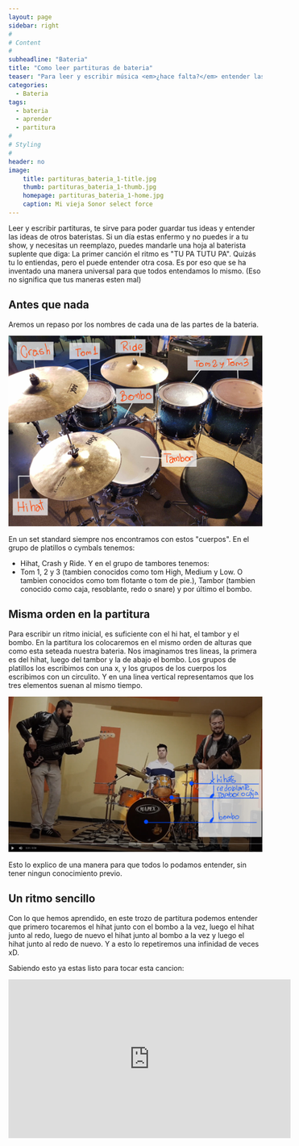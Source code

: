 ```yaml
---
layout: page
sidebar: right
#
# Content
#
subheadline: "Bateria"
title: "Como leer partituras de bateria"
teaser: "Para leer y escribir música <em>¿hace falta?</em> entender las partituras. Aquí te enseño, de la misma manera en que aprendí yo, como leer (y escribir) partituras de batería."
categories:
  - Bateria
tags:
  - bateria
  - aprender
  - partitura
#
# Styling
#
header: no
image:
    title: partituras_bateria_1-title.jpg
    thumb: partituras_bateria_1-thumb.jpg
    homepage: partituras_bateria_1-home.jpg
    caption: Mi vieja Sonor select force
---
```

Leer y escribir partituras, te sirve para poder guardar tus ideas y entender las ideas de otros bateristas. Si un día estas enfermo y no puedes ir a tu show, y necesitas un reemplazo, puedes mandarle una hoja al baterista suplente que diga: 
La primer canción el ritmo es "TU PA TUTU PA". Quizás tu lo entiendas, pero el puede entender otra cosa. Es por eso que se ha inventado una manera universal para que todos entendamos lo mismo. (Eso no significa que tus maneras esten mal)

## Antes que nada
Aremos un repaso por los nombres de cada una de las partes de la bateria.

![](https://github.com/ppmoyano/ppmoyano.github.io/blob/main/images/bateria/partes_bateria.jpg)

En un set standard siempre nos encontramos con estos "cuerpos". 
En el grupo de platillos o cymbals tenemos:
- Hihat, Crash y Ride.
Y en el grupo de tambores tenemos:
- Tom 1, 2 y 3 (tambien conocidos como tom High, Medium y Low. O tambien conocidos como tom flotante o tom de pie.), Tambor (tambien conocido como caja, resoblante, redo o snare) y por último el bombo.

## Misma orden en la partitura

Para escribir un ritmo inicial, es suficiente con el hi hat, el tambor y el bombo. En la partitura los colocaremos en el mismo orden de alturas que como esta seteada nuestra bateria. 
Nos imaginamos tres lineas, la primera es del hihat, luego del tambor y la de abajo el bombo.
Los grupos de platillos los escribimos con una x, y los grupos de los cuerpos los escribimos con un circulito. 
Y en una linea vertical representamos que los tres elementos suenan al mismo tiempo.

![](https://github.com/ppmoyano/ppmoyano.github.io/blob/main/images/bateria/bateria_partitura.jpg)

Esto lo explico de una manera para que todos lo podamos entender, sin tener ningun conocimiento previo. 

## Un ritmo sencillo

Con lo que hemos aprendido, en este trozo de partitura podemos entender que primero tocaremos el hihat junto con el bombo a la vez, luego el hihat junto al redo, luego de nuevo el hihat junto al bombo a la vez y luego el hihat junto al redo de nuevo. Y a esto lo repetiremos una infinidad de veces xD.

Sabiendo esto ya estas listo para tocar esta cancion:

<iframe width="560" height="315" src="https://www.youtube.com/embed/zhV7uhM_Tvg" title="YouTube video player" frameborder="0" allow="accelerometer; autoplay; clipboard-write; encrypted-media; gyroscope; picture-in-picture" allowfullscreen></iframe>
